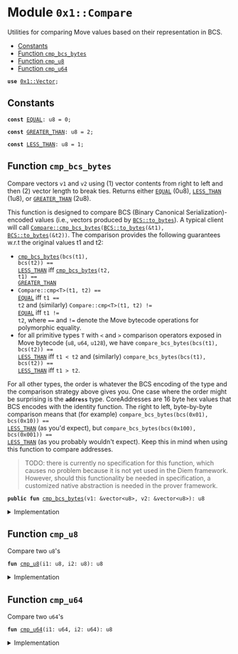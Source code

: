 
<a name="0x1_Compare"></a>

# Module `0x1::Compare`

Utilities for comparing Move values based on their representation in BCS.


-  [Constants](#@Constants_0)
-  [Function `cmp_bcs_bytes`](#0x1_Compare_cmp_bcs_bytes)
-  [Function `cmp_u8`](#0x1_Compare_cmp_u8)
-  [Function `cmp_u64`](#0x1_Compare_cmp_u64)


<pre><code><b>use</b> <a href="">0x1::Vector</a>;
</code></pre>



<a name="@Constants_0"></a>

## Constants


<a name="0x1_Compare_EQUAL"></a>



<pre><code><b>const</b> <a href="Compare.md#0x1_Compare_EQUAL">EQUAL</a>: u8 = 0;
</code></pre>



<a name="0x1_Compare_GREATER_THAN"></a>



<pre><code><b>const</b> <a href="Compare.md#0x1_Compare_GREATER_THAN">GREATER_THAN</a>: u8 = 2;
</code></pre>



<a name="0x1_Compare_LESS_THAN"></a>



<pre><code><b>const</b> <a href="Compare.md#0x1_Compare_LESS_THAN">LESS_THAN</a>: u8 = 1;
</code></pre>



<a name="0x1_Compare_cmp_bcs_bytes"></a>

## Function `cmp_bcs_bytes`

Compare vectors <code>v1</code> and <code>v2</code> using (1) vector contents from right to left and then
(2) vector length to break ties.
Returns either <code><a href="Compare.md#0x1_Compare_EQUAL">EQUAL</a></code> (0u8), <code><a href="Compare.md#0x1_Compare_LESS_THAN">LESS_THAN</a></code> (1u8), or <code><a href="Compare.md#0x1_Compare_GREATER_THAN">GREATER_THAN</a></code> (2u8).

This function is designed to compare BCS (Binary Canonical Serialization)-encoded values
(i.e., vectors produced by <code><a href="_to_bytes">BCS::to_bytes</a></code>). A typical client will call
<code><a href="Compare.md#0x1_Compare_cmp_bcs_bytes">Compare::cmp_bcs_bytes</a>(<a href="_to_bytes">BCS::to_bytes</a>(&t1), <a href="_to_bytes">BCS::to_bytes</a>(&t2))</code>. The comparison provides the
following guarantees w.r.t the original values t1 and t2:
- <code><a href="Compare.md#0x1_Compare_cmp_bcs_bytes">cmp_bcs_bytes</a>(bcs(t1), bcs(t2)) == <a href="Compare.md#0x1_Compare_LESS_THAN">LESS_THAN</a></code> iff <code><a href="Compare.md#0x1_Compare_cmp_bcs_bytes">cmp_bcs_bytes</a>(t2, t1) == <a href="Compare.md#0x1_Compare_GREATER_THAN">GREATER_THAN</a></code>
- <code>Compare::cmp&lt;T&gt;(t1, t2) == <a href="Compare.md#0x1_Compare_EQUAL">EQUAL</a></code> iff <code>t1 == t2</code> and (similarly)
<code>Compare::cmp&lt;T&gt;(t1, t2) != <a href="Compare.md#0x1_Compare_EQUAL">EQUAL</a></code> iff <code>t1 != t2</code>, where <code>==</code> and <code>!=</code> denote the Move
bytecode operations for polymorphic equality.
- for all primitive types <code>T</code> with <code>&lt;</code> and <code>&gt;</code> comparison operators exposed in Move bytecode
(<code>u8</code>, <code>u64</code>, <code>u128</code>), we have
<code>compare_bcs_bytes(bcs(t1), bcs(t2)) == <a href="Compare.md#0x1_Compare_LESS_THAN">LESS_THAN</a></code> iff <code>t1 &lt; t2</code> and (similarly)
<code>compare_bcs_bytes(bcs(t1), bcs(t2)) == <a href="Compare.md#0x1_Compare_LESS_THAN">LESS_THAN</a></code> iff <code>t1 &gt; t2</code>.

For all other types, the order is whatever the BCS encoding of the type and the comparison
strategy above gives you. One case where the order might be surprising is the <code><b>address</b></code>
type.
CoreAddresses are 16 byte hex values that BCS encodes with the identity function. The right
to left, byte-by-byte comparison means that (for example)
<code>compare_bcs_bytes(bcs(0x01), bcs(0x10)) == <a href="Compare.md#0x1_Compare_LESS_THAN">LESS_THAN</a></code> (as you'd expect), but
<code>compare_bcs_bytes(bcs(0x100), bcs(0x001)) == <a href="Compare.md#0x1_Compare_LESS_THAN">LESS_THAN</a></code> (as you probably wouldn't expect).
Keep this in mind when using this function to compare addresses.

> TODO: there is currently no specification for this function, which causes no problem because it is not yet
> used in the Diem framework. However, should this functionality be needed in specification, a customized
> native abstraction is needed in the prover framework.


<pre><code><b>public</b> <b>fun</b> <a href="Compare.md#0x1_Compare_cmp_bcs_bytes">cmp_bcs_bytes</a>(v1: &vector&lt;u8&gt;, v2: &vector&lt;u8&gt;): u8
</code></pre>



<details>
<summary>Implementation</summary>


<pre><code><b>public</b> <b>fun</b> <a href="Compare.md#0x1_Compare_cmp_bcs_bytes">cmp_bcs_bytes</a>(v1: &vector&lt;u8&gt;, v2: &vector&lt;u8&gt;): u8 {
    <b>let</b> i1 = <a href="_length">Vector::length</a>(v1);
    <b>let</b> i2 = <a href="_length">Vector::length</a>(v2);
    <b>let</b> len_cmp = <a href="Compare.md#0x1_Compare_cmp_u64">cmp_u64</a>(i1, i2);

    // <a href="">BCS</a> uses little endian encoding for all integer types, so we <b>choose</b> <b>to</b> compare from left
    // <b>to</b> right. Going right <b>to</b> left would make the behavior of <a href="Compare.md#0x1_Compare">Compare</a>.cmp diverge from the
    // bytecode operators &lt; and &gt; on integer values (which would be confusing).
    <b>while</b> (i1 &gt; 0 && i2 &gt; 0) {
        i1 = i1 - 1;
        i2 = i2 - 1;
        <b>let</b> elem_cmp = <a href="Compare.md#0x1_Compare_cmp_u8">cmp_u8</a>(*<a href="_borrow">Vector::borrow</a>(v1, i1), *<a href="_borrow">Vector::borrow</a>(v2, i2));
        <b>if</b> (elem_cmp != 0) <b>return</b> elem_cmp
        // <b>else</b>, compare next element
    };
    // all compared elements equal; <b>use</b> length comparion <b>to</b> <b>break</b> the tie
    len_cmp
}
</code></pre>



</details>

<a name="0x1_Compare_cmp_u8"></a>

## Function `cmp_u8`

Compare two <code>u8</code>'s


<pre><code><b>fun</b> <a href="Compare.md#0x1_Compare_cmp_u8">cmp_u8</a>(i1: u8, i2: u8): u8
</code></pre>



<details>
<summary>Implementation</summary>


<pre><code><b>fun</b> <a href="Compare.md#0x1_Compare_cmp_u8">cmp_u8</a>(i1: u8, i2: u8): u8 {
    <b>if</b> (i1 == i2) <a href="Compare.md#0x1_Compare_EQUAL">EQUAL</a>
    <b>else</b> <b>if</b> (i1 &lt; i2) <a href="Compare.md#0x1_Compare_LESS_THAN">LESS_THAN</a>
    <b>else</b> <a href="Compare.md#0x1_Compare_GREATER_THAN">GREATER_THAN</a>
}
</code></pre>



</details>

<a name="0x1_Compare_cmp_u64"></a>

## Function `cmp_u64`

Compare two <code>u64</code>'s


<pre><code><b>fun</b> <a href="Compare.md#0x1_Compare_cmp_u64">cmp_u64</a>(i1: u64, i2: u64): u8
</code></pre>



<details>
<summary>Implementation</summary>


<pre><code><b>fun</b> <a href="Compare.md#0x1_Compare_cmp_u64">cmp_u64</a>(i1: u64, i2: u64): u8 {
    <b>if</b> (i1 == i2) <a href="Compare.md#0x1_Compare_EQUAL">EQUAL</a>
    <b>else</b> <b>if</b> (i1 &lt; i2) <a href="Compare.md#0x1_Compare_LESS_THAN">LESS_THAN</a>
    <b>else</b> <a href="Compare.md#0x1_Compare_GREATER_THAN">GREATER_THAN</a>
}
</code></pre>



</details>
